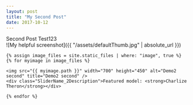 ```yaml
---
layout: post
title: "My Second Post"
date: 2017-10-12
---
```



Second Post Test123
<br>
![My helpful screenshot]({{ "/assets/defaultThumb.jpg" | absolute_url }})
<br>

<div id="slider_container_2">
  <div id="SliderName_2">
    
    {% assign image_files = site.static_files | where: "image", true %}
    {% for myimage in image_files %}
    
    <img src="{{ myimage.path }}" width="700" height="450" alt="Demo2 second" title="Demo2 second" />
    <div class="SliderName_2Description">Featured model: <strong>Charlize Theron</strong></div>

    {% endfor %}
  </div>
  <div id="SliderNameNavigation_2"></div>
</div>

<script type="text/javascript">
  var demoSlider = Sliderman.slider({ container: 'SliderName_2', width: 700, height: 450, effects: effectsDemo2,
    display: {
      autoplay: 3000,
      loading: {background: '#000000', opacity: 0.5, image: '{{ "/assets/sliderman/loading.gif" | absolute_url }}'},
      buttons: {
        hide: true,
        opacity: 1,
        prev: {className: 'SliderNamePrev_2', label: ''},
        next: {className: 'SliderNameNext_2', label: ''}
      },
      navigation: {container: 'SliderNameNavigation_2', label: '<img src="{{ "/assets/sliderman/clear.gif" | absolute_url }}" />'}
    }
  });
</script>
